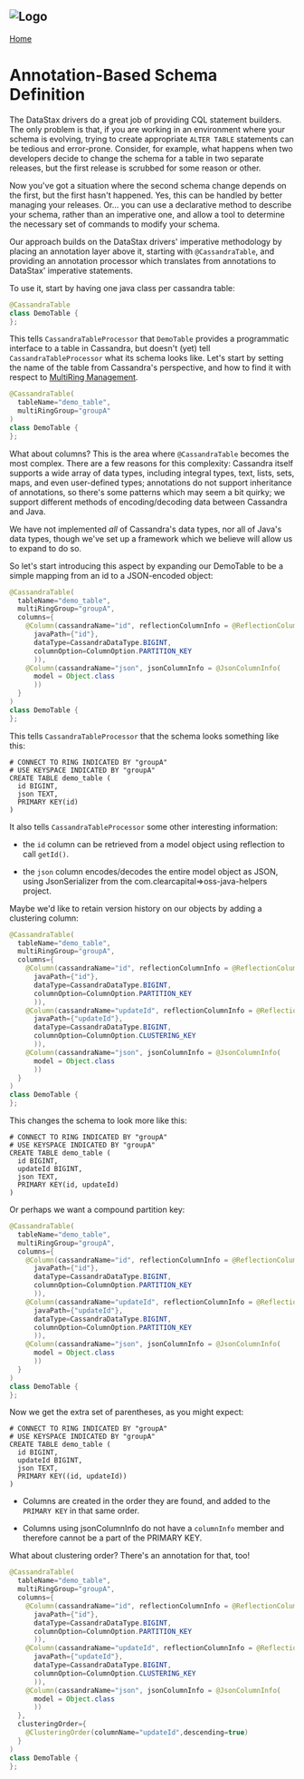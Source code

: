 ![Logo](https://www.clearcapital.com/wp-content/uploads/2015/02/Clear-Capital@2x.png)
--

[Home](README.md)

# Annotation-Based Schema Definition

The DataStax drivers do a great job of providing CQL statement
builders. The only problem is that, if you are working in an
environment where your schema is evolving, trying to create
appropriate ```ALTER TABLE``` statements can be tedious and
error-prone.  Consider, for example, what happens when two developers
decide to change the schema for a table in two separate releases,
but the first release is scrubbed for some reason or other.

Now you've got a situation where the second schema change depends on
the first, but the first hasn't happened. Yes, this can be handled by
better managing your releases. Or... you can use a declarative method
to describe your schema, rather than an imperative one, and allow a
tool to determine the necessary set of commands to modify your schema.

Our approach builds on the DataStax drivers' imperative methodology by
placing an annotation layer above it, starting with
```@CassandraTable```, and providing an annotation processor which
translates from annotations to DataStax' imperative statements.

To use it, start by having one java class per cassandra table:

```java
@CassandraTable
class DemoTable {
};
```

This tells ```CassandraTableProcessor``` that ```DemoTable```
provides a programmatic interface to a table in Cassandra, but doesn't (yet)
tell ```CassandraTableProcessor``` what its schema looks like. Let's start by setting the name of the
table from Cassandra's perspective, and how to find it with respect to
[MultiRing Management](multiring-management.md).

```java
@CassandraTable(
  tableName="demo_table", 
  multiRingGroup="groupA"
)
class DemoTable {
};
```

What about columns? This is the area where ```@CassandraTable```
becomes the most complex. There are a few reasons for this complexity:
Cassandra itself supports a wide array of data types, including
integral types, text, lists, sets, maps, and even user-defined types;
annotations do not support inheritance of annotations, so there's some
patterns which may seem a bit quirky; we support different methods of
encoding/decoding data between Cassandra and Java.

We have not implemented _all_ of Cassandra's data types, nor all of
Java's data types, though we've set up a framework which we believe
will allow us to expand to do so.

So let's start introducing this aspect by expanding our DemoTable to
be a simple mapping from an id to a JSON-encoded object:

```java
@CassandraTable(
  tableName="demo_table", 
  multiRingGroup="groupA",
  columns={
    @Column(cassandraName="id", reflectionColumnInfo = @ReflectionColumnInfo(
      javaPath={"id"},
      dataType=CassandraDataType.BIGINT,
      columnOption=ColumnOption.PARTITION_KEY
      )),
    @Column(cassandraName="json", jsonColumnInfo = @JsonColumnInfo(
      model = Object.class
      ))
  }
)
class DemoTable {
};
```

This tells ```CassandraTableProcessor``` that the schema looks
something like this:

```CQL
# CONNECT TO RING INDICATED BY "groupA"
# USE KEYSPACE INDICATED BY "groupA"
CREATE TABLE demo_table (
  id BIGINT,
  json TEXT,
  PRIMARY KEY(id)
)
```

It also tells ```CassandraTableProcessor``` some other interesting
information:

- the ```id``` column can be retrieved from a model object using
reflection to call ```getId()```.

- the ```json``` column encodes/decodes the entire model object as
JSON, using JsonSerializer from the com.clearcapital=>oss-java-helpers
project.

Maybe we'd like to retain version history on our objects by adding a
clustering column:

```java
@CassandraTable(
  tableName="demo_table", 
  multiRingGroup="groupA",
  columns={
    @Column(cassandraName="id", reflectionColumnInfo = @ReflectionColumnInfo(
      javaPath={"id"},
      dataType=CassandraDataType.BIGINT,
      columnOption=ColumnOption.PARTITION_KEY
      )),
    @Column(cassandraName="updateId", reflectionColumnInfo = @ReflectionColumnInfo(
      javaPath={"updateId"},
      dataType=CassandraDataType.BIGINT,
      columnOption=ColumnOption.CLUSTERING_KEY
      )),
    @Column(cassandraName="json", jsonColumnInfo = @JsonColumnInfo(
      model = Object.class
      ))
  }
)
class DemoTable {
};
```

This changes the schema to look more like this:

```CQL
# CONNECT TO RING INDICATED BY "groupA"
# USE KEYSPACE INDICATED BY "groupA"
CREATE TABLE demo_table (
  id BIGINT,
  updateId BIGINT,
  json TEXT,
  PRIMARY KEY(id, updateId)
)
```

Or perhaps we want a compound partition key:

```java
@CassandraTable(
  tableName="demo_table", 
  multiRingGroup="groupA",
  columns={
    @Column(cassandraName="id", reflectionColumnInfo = @ReflectionColumnInfo(
      javaPath={"id"},
      dataType=CassandraDataType.BIGINT,
      columnOption=ColumnOption.PARTITION_KEY
      )),
    @Column(cassandraName="updateId", reflectionColumnInfo = @ReflectionColumnInfo(
      javaPath={"updateId"},
      dataType=CassandraDataType.BIGINT,
      columnOption=ColumnOption.PARTITION_KEY
      )),
    @Column(cassandraName="json", jsonColumnInfo = @JsonColumnInfo(
      model = Object.class
      ))
  }
)
class DemoTable {
};
```

Now we get the extra set of parentheses, as you might expect:

```CQL
# CONNECT TO RING INDICATED BY "groupA"
# USE KEYSPACE INDICATED BY "groupA"
CREATE TABLE demo_table (
  id BIGINT,
  updateId BIGINT,
  json TEXT,
  PRIMARY KEY((id, updateId))
)
```

- Columns are created in the order they are found, and added to the
```PRIMARY KEY``` in that same order.

- Columns using jsonColumnInfo do not have a ```columnInfo``` member
  and therefore cannot be a part of the PRIMARY KEY.

What about clustering order? There's an annotation for that, too!

```java
@CassandraTable(
  tableName="demo_table", 
  multiRingGroup="groupA",
  columns={
    @Column(cassandraName="id", reflectionColumnInfo = @ReflectionColumnInfo(
      javaPath={"id"},
      dataType=CassandraDataType.BIGINT,
      columnOption=ColumnOption.PARTITION_KEY
      )),
    @Column(cassandraName="updateId", reflectionColumnInfo = @ReflectionColumnInfo(
      javaPath={"updateId"},
      dataType=CassandraDataType.BIGINT,
      columnOption=ColumnOption.CLUSTERING_KEY
      )),
    @Column(cassandraName="json", jsonColumnInfo = @JsonColumnInfo(
      model = Object.class
      ))
  },
  clusteringOrder={
    @ClusteringOrder(columnName="updateId",descending=true)
  }
)
class DemoTable {
};
```

